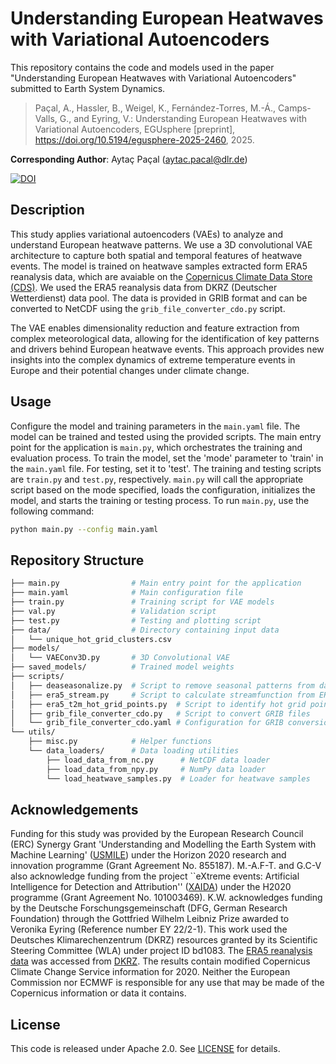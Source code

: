 # Understanding European Heatwaves with Variational Autoencoders

This repository contains the code and models used in the paper "Understanding European Heatwaves with Variational Autoencoders" submitted to Earth System Dynamics. 

> Paçal, A., Hassler, B., Weigel, K., Fernández-Torres, M.-Á., Camps-Valls, G., and Eyring, V.: Understanding European Heatwaves with Variational Autoencoders, EGUsphere [preprint], https://doi.org/10.5194/egusphere-2025-2460, 2025.

**Corresponding Author**: Aytaç Paçal ([aytac.pacal@dlr.de](mailto:aytac.pacal@dlr.de))

[![DOI](https://zenodo.org/badge/988595234.svg)](https://doi.org/10.5281/zenodo.15828268)

## Description

This study applies variational autoencoders (VAEs) to analyze and understand European heatwave patterns. We use a 3D convolutional VAE architecture to capture both spatial and temporal features of heatwave events. The model is trained on heatwave samples extracted form ERA5 reanalysis data, which are avaiable on the [Copernicus Climate Data Store (CDS)](https://cds.climate.copernicus.eu/datasets). We used the ERA5 reanalysis data from DKRZ (Deutscher Wetterdienst) data pool. The data is provided in GRIB format and can be converted to NetCDF using the `grib_file_converter_cdo.py` script.

The VAE enables dimensionality reduction and feature extraction from complex meteorological data, allowing for the identification of key patterns and drivers behind European heatwave events. This approach provides new insights into the complex dynamics of extreme temperature events in Europe and their potential changes under climate change.

## Usage

Configure the model and training parameters in the `main.yaml` file. The model can be trained and tested using the provided scripts. The main entry point for the application is `main.py`, which orchestrates the training and evaluation process. To train the model, set the 'mode' parameter to 'train' in the `main.yaml` file. For testing, set it to 'test'. The training and testing scripts are `train.py` and `test.py`, respectively. `main.py` will call the appropriate script based on the mode specified, loads the configuration, initializes the model, and starts the training or testing process.
To run `main.py`, use the following command:

```bash
python main.py --config main.yaml
```

## Repository Structure

```bash
├── main.py                # Main entry point for the application
├── main.yaml              # Main configuration file
├── train.py               # Training script for VAE models
├── val.py                 # Validation script
├── test.py                # Testing and plotting script
├── data/                  # Directory containing input data
│   └── unique_hot_grid_clusters.csv  
├── models/                
│   └── VAEConv3D.py       # 3D Convolutional VAE 
├── saved_models/          # Trained model weights
├── scripts/               
│   ├── deaseasonalize.py  # Script to remove seasonal patterns from data
│   ├── era5_stream.py     # Script to calculate streamfunction from ERA5 data
│   ├── era5_t2m_hot_grid_points.py  # Script to identify hot grid points
│   ├── grib_file_converter_cdo.py   # Script to convert GRIB files
│   └── grib_file_converter_cdo.yaml # Configuration for GRIB conversion
└── utils/                 
    ├── misc.py            # Helper functions
    └── data_loaders/      # Data loading utilities
        ├── load_data_from_nc.py      # NetCDF data loader
        ├── load_data_from_npy.py     # NumPy data loader
        └── load_heatwave_samples.py  # Loader for heatwave samples
```

## Acknowledgements

Funding for this study was provided by the European Research Council (ERC) Synergy Grant 'Understanding and Modelling the Earth System with Machine Learning' ([USMILE](https://www.usmile-erc.eu/)) under the Horizon 2020 research and innovation programme (Grant Agreement No. 855187). M.-A.F-T. and G.C-V also acknowledge funding from the project ``eXtreme events: Artificial Intelligence for Detection and Attribution'' ([XAIDA](https://xaida.eu/)) under the H2020 programme (Grant Agreement No. 101003469). K.W. acknowledges funding by the Deutsche Forschungsgemeinschaft (DFG, German Research Foundation) through the Gottfried Wilhelm Leibniz Prize awarded to Veronika Eyring (Reference number EY 22/2-1).
This work used the Deutsches Klimarechenzentrum (DKRZ) resources granted by its Scientific Steering Committee (WLA) under project ID bd1083. The [ERA5 reanalysis data](https://cds.climate.copernicus.eu/datasets/reanalysis-era5-complete?tab=overview) was accessed from [DKRZ](https://docs.dkrz.de/doc/dataservices/finding_and_accessing_data/era_data/index.html#). The results contain modified Copernicus Climate Change Service information for 2020. Neither the European Commission nor ECMWF is responsible for any use that may be made of the Copernicus information or data it contains. 

## License

This code is released under Apache 2.0. See [LICENSE](LICENSE) for details.
